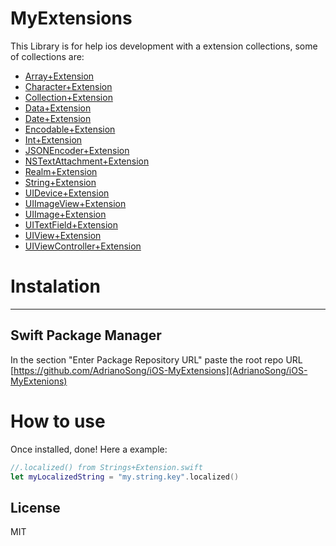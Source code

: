 # MyExtensions

This Library is for help ios development with a extension collections, some of collections are:

* [Array+Extension](https://github.com/AdrianoSong/iOS-MyExtensions/blob/master/Sources/MyExtensions/Array%2BExtension.swift)
* [Character+Extension](https://github.com/AdrianoSong/iOS-MyExtensions/blob/master/Sources/MyExtensions/Character%2BExtension.swift)
* [Collection+Extension](https://github.com/AdrianoSong/iOS-MyExtensions/blob/master/Sources/MyExtensions/Collection%2BExtension.swift)
* [Data+Extension](https://github.com/AdrianoSong/iOS-MyExtensions/blob/master/Sources/MyExtensions/Data%2BExtension.swift)
* [Date+Extension](https://github.com/AdrianoSong/iOS-MyExtensions/blob/master/Sources/MyExtensions/Date%2BExtension.swift)
* [Encodable+Extension](https://github.com/AdrianoSong/iOS-MyExtensions/blob/master/Sources/MyExtensions/Encodable%2BExtension.swift)
* [Int+Extension](https://github.com/AdrianoSong/iOS-MyExtensions/blob/master/Sources/MyExtensions/Int%2BExtension.swift)
* [JSONEncoder+Extension](https://github.com/AdrianoSong/iOS-MyExtensions/blob/master/Sources/MyExtensions/JSONEncoder%2BExtension.swift)
* [NSTextAttachment+Extension](https://github.com/AdrianoSong/iOS-MyExtensions/blob/master/Sources/MyExtensions/NSTextAttachment%2BExtension.swift)
* [Realm+Extension](https://github.com/AdrianoSong/iOS-MyExtensions/blob/master/Sources/MyExtensions/Realm%2BExtension.swift)
* [String+Extension](https://github.com/AdrianoSong/iOS-MyExtensions/blob/master/Sources/MyExtensions/String%2BExtension.swift)
* [UIDevice+Extension](https://github.com/AdrianoSong/iOS-MyExtensions/blob/master/Sources/MyExtensions/UIDevice%2BExtension.swift)
* [UIImageView+Extension](https://github.com/AdrianoSong/iOS-MyExtensions/blob/master/Sources/MyExtensions/UIImageView%2BExtension.swift)
* [UIImage+Extension](https://github.com/AdrianoSong/iOS-MyExtensions/blob/master/Sources/MyExtensions/UIImage%2BExtension.swift)
* [UITextField+Extension](https://github.com/AdrianoSong/iOS-MyExtensions/blob/master/Sources/MyExtensions/UITextField%2BExtension.swift)
* [UIView+Extension](https://github.com/AdrianoSong/iOS-MyExtensions/blob/master/Sources/MyExtensions/UIView%2BExtension.swift)
* [UIViewController+Extension](https://github.com/AdrianoSong/iOS-MyExtensions/blob/master/Sources/MyExtensions/UIViewController%2BExtension.swift)

# Instalation
------------------------------------------------------------------------------------------------------------------
## Swift Package Manager
In the section "Enter Package Repository URL" paste the root repo URL [https://github.com/AdrianoSong/iOS-MyExtensions](AdrianoSong/iOS-MyExtenions)

# How to use
Once installed, done! Here a example:
```swift
//.localized() from Strings+Extension.swift
let myLocalizedString = "my.string.key".localized()
```

License
----

MIT
